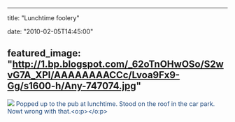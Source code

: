 
---
title: "Lunchtime foolery"

date: "2010-02-05T14:45:00"

featured_image: "http://1.bp.blogspot.com/_62oTnOHwOSo/S2wvG7A_XPI/AAAAAAAACCc/Lvoa9Fx9-Gg/s1600-h/Any-747074.jpg"
---


<a href="http://1.bp.blogspot.com/_62oTnOHwOSo/S2wvG7A_XPI/AAAAAAAACCc/Lvoa9Fx9-Gg/s1600-h/Any-747074.jpg"><img src="http://1.bp.blogspot.com/_62oTnOHwOSo/S2wvG7A_XPI/AAAAAAAACCc/Lvoa9Fx9-Gg/s320/Any-747074.jpg"/></a>    <span style="color: rgb(31, 73, 125);">Popped up to the pub at lunchtime.  Stood on the roof in the car park.  Nowt wrong with that.<o:p></o:p></span>  